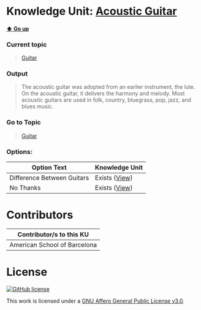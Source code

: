 # Knowledge Unit: [Acoustic Guitar](../../knowledge_units/guitar/acoustic-guitar.md)

#### [:arrow_up: Go up](../../topics/guitar.md)
### Current topic
> [Guitar](../../topics/guitar.md)
### Output
> The acoustic guitar was adopted from an earlier instrument, the lute. On the acoustic guitar, it delivers the harmony and melody. Most acoustic guitars are used in folk, country, bluegrass, pop, jazz, and blues music.
### Go to Topic
> [Guitar](../../topics/guitar.md)

### Options: 

| Option Text | Knowledge Unit |
| - | - |  
| Difference Between Guitars  |  Exists ([View](../../knowledge_units/guitar/difference-between-guitars.md))  |  
| No Thanks  |  Exists ([View](../../knowledge_units/guitar/no-thanks.md))  | 

# Contributors

| Contributor/s to this KU |
| - | 
| American School of Barcelona |

# License
[![GitHub license](https://img.shields.io/github/license/inbrainz/cerebro)](https://github.com/inbrainz/cerebro/blob/master/LICENSE)

This work is licensed under a [GNU Affero General Public License v3.0](https://www.gnu.org/licenses/agpl-3.0.txt).